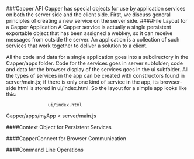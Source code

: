 ###Capper API
Capper has special objects for use by application services on both the server side and the client side. First, we discuss general principles of creating a new service on the server side.
####File Layout for a Capper Application
A Capper service is actually a single persistent exportable object that has been assigned a webkey, so it can receive messages from outside the server. An application is a collection of such services that work together to deliver a solution to a client. 

All the code and data for a single application goes into a subdirectory in the Capper/apps folder. Code for the services goes in server subfolder; code and data for the browser display of the services goes in the ui subfolder. All the types of services in the app can be created with constructors found in server/main.js; if there is only one kind of service in the app, its browser-side html is stored in ui/index.html. So the layout for a simple app looks like this:

                    ui/index.html
Capper/apps/myApp <
                    server/main.js
                    


####Context Object for Persistent Services

####CapperConnect for Browser Communication

####Command Line Operations
